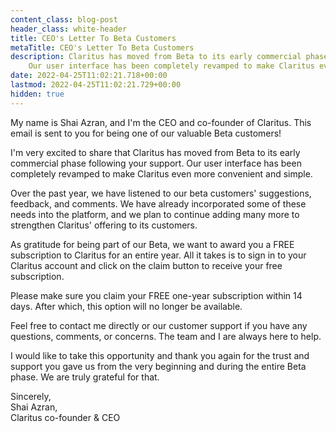 ```yaml
---
content_class: blog-post
header_class: white-header
title: CEO's Letter To Beta Customers
metaTitle: CEO's Letter To Beta Customers 
description: Claritus has moved from Beta to its early commercial phase. 
    Our user interface has been completely revamped to make Claritus even more convenient and simple.
date: 2022-04-25T11:02:21.718+00:00
lastmod: 2022-04-25T11:02:21.729+00:00
hidden: true
---
```


My name is Shai Azran, and I'm the CEO and co-founder of Claritus. This email is sent to you for being one of our valuable Beta customers!

I'm very excited to share that Claritus has moved from Beta to its early commercial phase following your support. Our user interface has been completely revamped to make Claritus even more convenient and simple.

Over the past year, we have listened to our beta customers' suggestions, feedback, and comments. We have already incorporated some of these needs into the platform, and we plan to continue adding many more to strengthen Claritus' offering to its customers.

As gratitude for being part of our Beta, we want to award you a FREE subscription to Claritus for an entire year. All it takes is to sign in to your Claritus account and click on the claim button to receive your free subscription.

Please make sure you claim your FREE one-year subscription within 14 days. After which, this option will no longer be available.

Feel free to contact me directly or our customer support if you have any questions, comments, or concerns. The team and I are always here to help.

I would like to take this opportunity and thank you again for the trust and support you gave us from the very beginning and during the entire Beta phase. We are truly grateful for that.

Sincerely,  
Shai Azran,  
Claritus co-founder & CEO